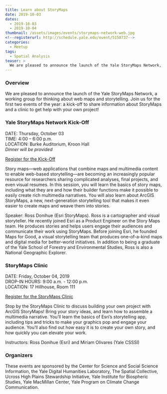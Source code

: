 ```yaml
---
title: Learn about StoryMaps
date: 2019-10-03
dates:
  - 2019-10-03
  - 2019-10-04
thumbnail: /assets/images/events/storymaps-network-web.jpg
<!--registerurl: http://schedule.yale.edu/event/5158737-->
categories:
  - Meetup
tags:
  - Spatial Analysis
teaser: >
  We are pleased to announce the launch of the Yale StoryMaps Network, a working group for thinking about web maps and storytelling. Join us for the first two events of the year: a kick-off to share information about StoryMaps and a clinic to get help with your own project!
---
```


### Overview
We are pleased to announce the launch of the Yale StoryMaps Network, a working group for thinking about web maps and storytelling. Join us for the first two events of the year: a kick-off to share information about StoryMaps and a clinic to get help with your own project!

### Yale StoryMaps Network Kick-Off

DATE: Thursday, October 03  
TIME: 4:00 – 6:00 p.m.  
LOCATION: Burke Auditorium, Kroon Hall  
*Dinner will be provided*  

<a href='https://schedule.yale.edu/calendar/instruction/YaleStoyMapNetwork-KickOff' target='_blank'>Register for the Kick-Off</a>

Story maps—web applications that combine maps and multimedia content to enable web-based storytelling—are becoming an increasingly popular resource for researchers sharing complicated analyses, final projects, and even visual resumes. In this session, you will learn the basics of story maps, including what they are and how their builder functions make it possible to easily create rich multimedia narratives. You will also learn about ArcGIS StoryMaps, a new, next-generation storytelling tool that makes it even easier to create maps and weave them into stories.

Speaker: Ross Donihue (Esri StoryMaps). Ross is a cartographer and visual storyteller. He recently joined Esri as a Product Engineer on the Story Maps team. He produces stories and helps users engage their audiences and communicate their work using StoryMaps. Before joining Esri, he founded Maps for Good, a visual storytelling team that produces one-of-a-kind maps and digital media for better-world initiatives. In addition to being a graduate of the Yale School of Forestry and Environmental Studies, Ross is also a National Geographic Explorer.

### StoryMaps Clinic

DATE: Friday, October 04, 2019  
DROP-IN HOURS: 9:00 a.m. - 12:00 p.m.  
LOCATION: 17 Hillhouse, Room 111  

<a href='https://schedule.yale.edu/calendar/instruction/YaleStoyMapNetwork-Clinic' target='_blank'>Register for the StoryMaps Clinic</a>

Stop by the StoryMaps Clinic to discuss building your own project with ArcGIS StoryMaps! Bring your story ideas, and learn how to assemble a multimedia narrative. You’ll learn the basics of Esri’s storytelling app, including tips and tricks to make your graphics pop and engage your audience. You’ll also find out how easy it is to create your own story, and how quickly you can elevate your work.

Instructors: Ross Donihue (Esri) and Miriam Olivares (Yale CSSSI)

### Organizers
These events are sponsored by the Center for Science and Social Science Information, the Yale Digital Humanities Laboratory, The Spatial Collective, Ucross High Plains Stewardship Initiative, Yale Institute for Biospheric Studies, Yale MacMillan Center, Yale Program on Climate Change Communication.
